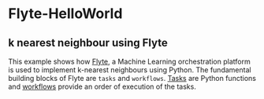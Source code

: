 # Flyte-HelloWorld
## k nearest neighbour using Flyte

This example shows how [Flyte](https://docs.flyte.org/en/latest/getting_started/index.html), a Machine Learning orchestration platform is used to implement k-nearest neighbours using Python. 
The fundamental building blocks of Flyte are ``tasks`` and ``workflows``. [Tasks](https://docs.flyte.org/projects/cookbook/en/latest/auto/core/flyte_basics/task.html) are Python functions and [workflows](https://docs.flyte.org/projects/cookbook/en/latest/auto/core/flyte_basics/basic_workflow.html) provide an order of execution of the tasks.
